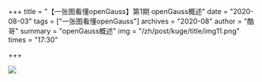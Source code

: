 +++
title = "【一张图看懂openGauss】第1期 openGauss概述" 
date = "2020-08-03" 
tags = ["一张图看懂openGauss"] 
archives = "2020-08" 
author = "酷哥" 
summary = "openGauss概述" 
img = "/zh/post/kuge/title/img11.png" 
times = "17:30" 

+++

![](../img/Issue_1_openGauss_Overview.jpg)